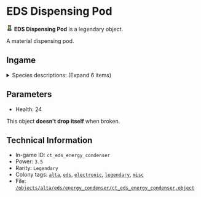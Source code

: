 # EDS Dispensing Pod

<img src="https://raw.githubusercontent.com/Ceterai/Enternia/main/objects/alta/eds/energy_condenser/icon.png" alt="EDS Dispensing Pod icon" loading="lazy" height="16px" width="auto" /> **EDS Dispensing Pod** is a legendary object.

A material dispensing pod.

## Ingame

<details markdown="1"><summary>Species descriptions: (Expand 6 items)</summary>

- Apex: This pod dispenses materials for crafting.
- Avian: Free crafting materials. Nice.
- Floran: Machine ssspit crafting items at Floran.
- Glitch: Wonder. A machine that gives materials for free!
- Human: This is like a gashapon machine, but useful!
- Hylotl: A pod that supplies basic materials.

</details>

## Parameters

- Health: 24

This object **doesn't drop itself** when broken.

## Technical Information

- In-game ID: `ct_eds_energy_condenser`
- Power: `3.5`
- Rarity: `Legendary`
- Colony tags: [`alta`](https://ceterai.github.io/MyEnternia/Wiki/Tags/Alta), [`eds`](https://ceterai.github.io/MyEnternia/Wiki/Tags/Eds), [`electronic`](https://ceterai.github.io/MyEnternia/Wiki/Tags/Electronic), [`legendary`](https://ceterai.github.io/MyEnternia/Wiki/Tags/Legendary), [`misc`](https://ceterai.github.io/MyEnternia/Wiki/Tags/Misc)
- File: [`/objects/alta/eds/energy_condenser/ct_eds_energy_condenser.object`](https://github.com/Ceterai/Enternia/blob/main/objects/alta/eds/energy_condenser/ct_eds_energy_condenser.object)
